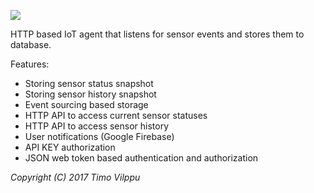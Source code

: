 
<a href="https://travis-ci.org/vilppu/yog-robot.agent"><img src="https://travis-ci.org/vilppu/yog-robot.agent.svg?branch=master"></a>

HTTP based IoT agent that listens for sensor events and stores them to database.

Features:
- Storing sensor status snapshot
- Storing sensor history snapshot
- Event sourcing based storage
- HTTP API to access current sensor statuses
- HTTP API to access sensor history
- User notifications (Google Firebase)
- API KEY authorization
- JSON web token based authentication and authorization

*Copyright (C) 2017 Timo Vilppu*
